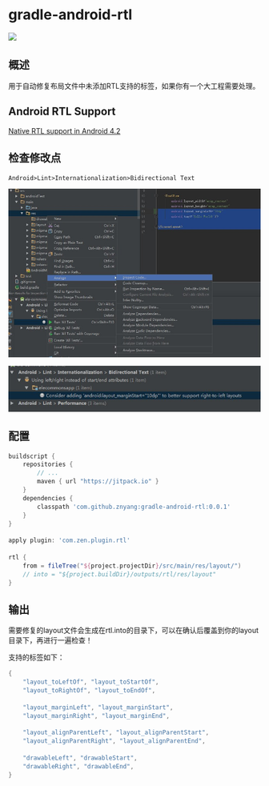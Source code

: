 # gradle-android-rtl

[![](https://jitpack.io/v/znyang/gradle-android-rtl.svg)](https://jitpack.io/#znyang/gradle-android-rtl)

## 概述

用于自动修复布局文件中未添加RTL支持的标签，如果你有一个大工程需要处理。

## Android RTL Support

[Native RTL support in Android 4.2](http://android-developers.blogspot.tw/2013/03/native-rtl-support-in-android-42.html)

## 检查修改点

`Android>Lint>Internationalization>Bidirectional Text`

![](./img/1.jpg)

![](./img/2.jpg)

## 配置

```gradle
buildscript {
    repositories {
        // ...
        maven { url "https://jitpack.io" }
    }
    dependencies {
        classpath 'com.github.znyang:gradle-android-rtl:0.0.1'
    }
}

apply plugin: 'com.zen.plugin.rtl'

rtl {
    from = fileTree("${project.projectDir}/src/main/res/layout/")
    // into = "${project.buildDir}/outputs/rtl/res/layout"
}
```

## 输出

需要修复的layout文件会生成在rtl.into的目录下，可以在确认后覆盖到你的layout目录下，再进行一遍检查！

支持的标签如下：

```java
{
    "layout_toLeftOf", "layout_toStartOf",
    "layout_toRightOf", "layout_toEndOf",

    "layout_marginLeft", "layout_marginStart",
    "layout_marginRight", "layout_marginEnd",

    "layout_alignParentLeft", "layout_alignParentStart",
    "layout_alignParentRight", "layout_alignParentEnd",

    "drawableLeft", "drawableStart",
    "drawableRight", "drawableEnd",
}
```